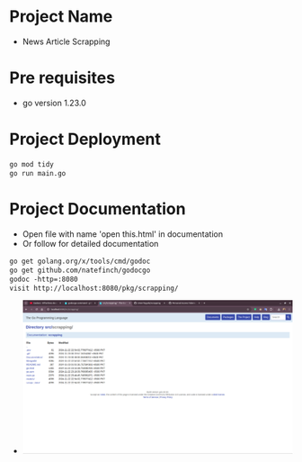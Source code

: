# Project Name
- News Article Scrapping

# Pre requisites
- go version 1.23.0

# Project Deployment

```
go mod tidy
go run main.go
```

# Project Documentation
- Open file with name 'open this.html' in documentation
- Or follow for detailed documentation
```
go get golang.org/x/tools/cmd/godoc
go get github.com/natefinch/godocgo
godoc -http=:8080 
visit http://localhost:8080/pkg/scrapping/
```

- ![alt text](image.png)
